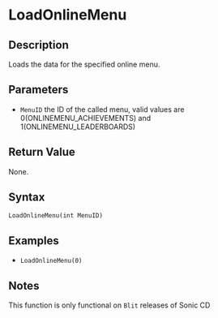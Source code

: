 # LoadOnlineMenu

## Description
Loads the data for the specified online menu.

## Parameters
- `MenuID`
the ID of the called menu, valid values are 0(ONLINEMENU_ACHIEVEMENTS) and 1(ONLINEMENU_LEADERBOARDS)

## Return Value
None.

## Syntax
```LoadOnlineMenu(int MenuID)```

## Examples
- ```LoadOnlineMenu(0)```

## Notes
This function is only functional on `Blit` releases of Sonic CD